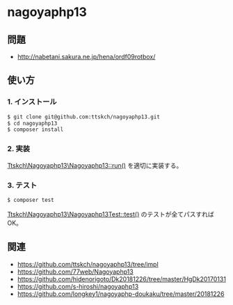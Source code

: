 # nagoyaphp13

## 問題

- http://nabetani.sakura.ne.jp/hena/ordf09rotbox/

## 使い方

### 1. インストール

```bash
$ git clone git@github.com:ttskch/nagoyaphp13.git
$ cd nagoyaphp13
$ composer install
```

### 2. 実装

[Ttskch\Nagoyaphp13\Nagoyaphp13::run()](/src/Nagoyaphp13.php#L7) を適切に実装する。

### 3. テスト

```bash
$ composer test
```

[Ttskch\Nagoyaphp13\Nagoyaphp13Test::test()](/tests/Nagoyaphp13Test.php#L22) のテストが全てパスすればOK。

## 関連

- https://github.com/ttskch/nagoyaphp13/tree/impl
- https://github.com/77web/Nagoyaphp13
- https://github.com/hidenorigoto/Dk20181226/tree/master/HgDk20170131
- https://github.com/s-hiroshi/nagoyaphp13
- https://github.com/longkey1/nagoyaphp-doukaku/tree/master/20181226
